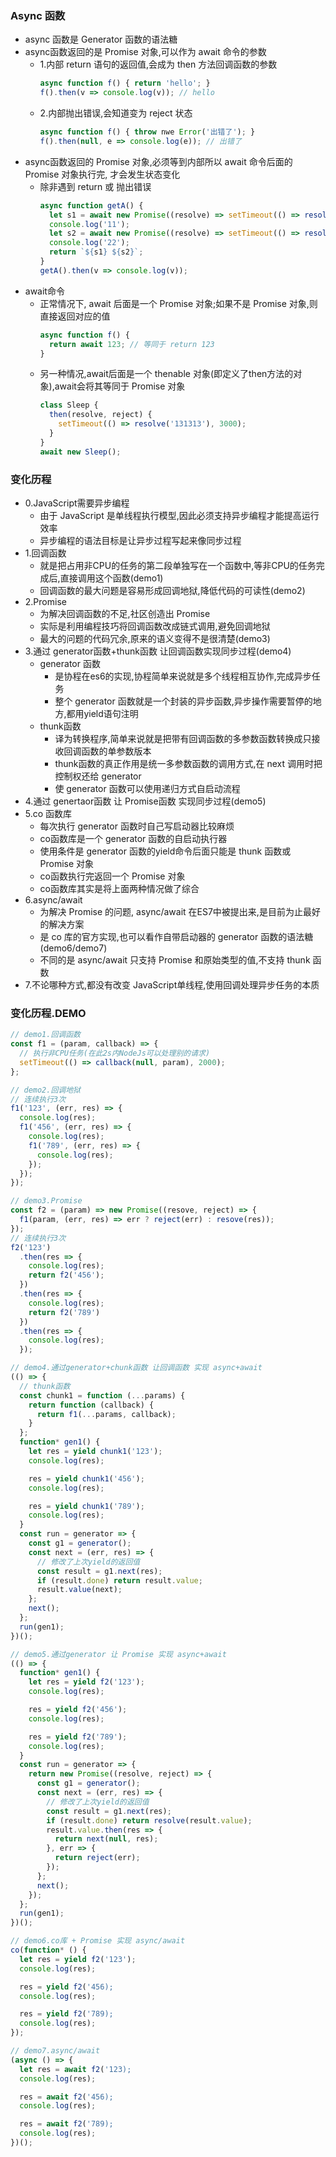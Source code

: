 ### Async 函数
- async 函数是 Generator 函数的语法糖
- async函数返回的是 Promise 对象,可以作为 await 命令的参数
  - 1.内部 return 语句的返回值,会成为 then 方法回调函数的参数
    ```js
    async function f() { return 'hello'; }
    f().then(v => console.log(v)); // hello
    ```
  - 2.内部抛出错误,会知道变为 reject 状态
    ```js
    async function f() { throw nwe Error('出错了'); }
    f().then(null, e => console.log(e)); // 出错了
    ```
- async函数返回的 Promise 对象,必须等到内部所以 await 命令后面的 Promise 对象执行完, 才会发生状态变化
  - 除非遇到 return 或 抛出错误
    ```js
    async function getA() {
      let s1 = await new Promise((resolve) => setTimeout(() => resolve('hello'), 5000));
      console.log('11');
      let s2 = await new Promise((resolve) => setTimeout(() => resolve('hello'), 5000));
      console.log('22');
      return `${s1} ${s2}`;
    }
    getA().then(v => console.log(v));
    ```
- await命令
  - 正常情况下, await 后面是一个 Promise 对象;如果不是 Promise 对象,则直接返回对应的值
    ```js
    async function f() {
      return await 123; // 等同于 return 123
    }
    ```
  - 另一种情况,await后面是一个 thenable 对象(即定义了then方法的对象),await会将其等同于 Promise 对象
    ```js
    class Sleep {
      then(resolve, reject) {
        setTimeout(() => resolve('131313'), 3000);
      }
    }
    await new Sleep();
    ```

### 变化历程
- 0.JavaScript需要异步编程
  - 由于 JavaScript 是单线程执行模型,因此必须支持异步编程才能提高运行效率
  - 异步编程的语法目标是让异步过程写起来像同步过程
- 1.回调函数
  - 就是把占用非CPU的任务的第二段单独写在一个函数中,等非CPU的任务完成后,直接调用这个函数(demo1)
  - 回调函数的最大问题是容易形成回调地狱,降低代码的可读性(demo2)
- 2.Promise
  - 为解决回调函数的不足,社区创造出 Promise
  - 实际是利用编程技巧将回调函数改成链式调用,避免回调地狱
  - 最大的问题的代码冗余,原来的语义变得不是很清楚(demo3)
- 3.通过 generator函数+thunk函数 让回调函数实现同步过程(demo4)
  - generator 函数
    - 是协程在es6的实现,协程简单来说就是多个线程相互协作,完成异步任务
    - 整个 generator 函数就是一个封装的异步函数,异步操作需要暂停的地方,都用yield语句注明
  - thunk函数
    - 译为转换程序,简单来说就是把带有回调函数的多参数函数转换成只接收回调函数的单参数版本
    - thunk函数的真正作用是统一多参数函数的调用方式,在 next 调用时把控制权还给 generator
    - 使 generator 函数可以使用递归方式自启动流程
- 4.通过 genertaor函数 让 Promise函数 实现同步过程(demo5)
- 5.co 函数库
  - 每次执行 generator 函数时自己写启动器比较麻烦
  - co函数库是一个 generator 函数的自启动执行器
  - 使用条件是 generator 函数的yield命令后面只能是 thunk 函数或 Promise 对象
  - co函数执行完返回一个 Promise 对象
  - co函数库其实是将上面两种情况做了综合
- 6.async/await
  - 为解决 Promise 的问题, async/await 在ES7中被提出来,是目前为止最好的解决方案
  - 是 co 库的官方实现,也可以看作自带启动器的 generator 函数的语法糖(demo6/demo7)
  - 不同的是 async/await 只支持 Promise 和原始类型的值,不支持 thunk 函数
- 7.不论哪种方式,都没有改变 JavaScript单线程,使用回调处理异步任务的本质

### 变化历程.DEMO

```js
// demo1.回调函数
const f1 = (param, callback) => {
  // 执行非CPU任务(在此2s内NodeJs可以处理别的请求)
  setTimeout(() => callback(null, param), 2000);
};

// demo2.回调地狱
// 连续执行3次
f1('123', (err, res) => {
  console.log(res);
  f1('456', (err, res) => {
    console.log(res);
    f1('789', (err, res) => {
      console.log(res);
    });
  });
});

// demo3.Promise
const f2 = (param) => new Promise((resove, reject) => {
  f1(param, (err, res) => err ? reject(err) : resove(res));
});
// 连续执行3次
f2('123')
  .then(res => {
    console.log(res);
    return f2('456');
  })
  .then(res => {
    console.log(res);
    return f2('789')
  })
  .then(res => {
    console.log(res);
  });

// demo4.通过generator+chunk函数 让回调函数 实现 async+await
(() => {
  // thunk函数
  const chunk1 = function (...params) {
    return function (callback) {
      return f1(...params, callback);
    }
  };
  function* gen1() {
    let res = yield chunk1('123');
    console.log(res);

    res = yield chunk1('456');
    console.log(res);

    res = yield chunk1('789');
    console.log(res);
  }
  const run = generator => {
    const g1 = generator();
    const next = (err, res) => {
      // 修改了上次yield的返回值
      const result = g1.next(res);
      if (result.done) return result.value;
      result.value(next);
    };
    next();
  };
  run(gen1);
})();

// demo5.通过generator 让 Promise 实现 async+await
(() => {
  function* gen1() {
    let res = yield f2('123');
    console.log(res);

    res = yield f2('456');
    console.log(res);

    res = yield f2('789');
    console.log(res);
  }
  const run = generator => {
    return new Promise((resolve, reject) => {
      const g1 = generator();
      const next = (err, res) => {
        // 修改了上次yield的返回值
        const result = g1.next(res);
        if (result.done) return resolve(result.value);
        result.value.then(res => {
          return next(null, res);
        }, err => {
          return reject(err);
        });
      };
      next();
    });
  };
  run(gen1);
})();

// demo6.co库 + Promise 实现 async/await
co(function* () {
  let res = yield f2('123');
  console.log(res);

  res = yield f2('456);
  console.log(res);

  res = yield f2('789);
  console.log(res);
});

// demo7.async/await
(async () => {
  let res = await f2('123);
  console.log(res);

  res = await f2('456);
  console.log(res);

  res = await f2('789);
  console.log(res);
})();
```